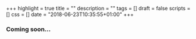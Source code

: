 +++
highlight = true
title = ""
description = ""
tags = []
draft = false
scripts = []
css = []
date = "2018-06-23T10:35:55+01:00"
+++

<h3>Coming soon...</h3>
